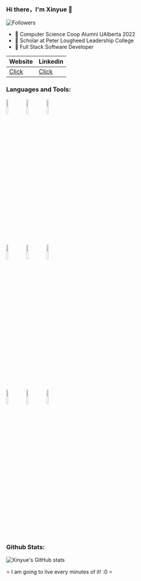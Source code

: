 ### Hi there，I'm Xinyue 👋

![Followers](https://img.shields.io/github/followers/xiangxinyue?label=Followers&style=social)

- 🌱 Computer Science Coop Alumni UAlberta 2022
- 🤔 Scholar at Peter Lougheed Leadership College
- 👯 Full Stack Software Developer

|  Website   | Linkedin  | 
|  ----  | ----  | 
| [Click](http://xiangxinyue.com/)|[Click](https://www.linkedin.com/in/xinyuexiang/)| 

### Languages and Tools:

<p>  
  <!-- Your languages and tools. Be careful with the alignment. 
  You can use this sites to get logos: https://www.vectorlogo.zone or https://simpleicons.org/
  -->
  <code><img width="10%" src="https://www.vectorlogo.zone/logos/reactjs/reactjs-ar21.svg"></code>
  <code><img width="10%" src="https://www.vectorlogo.zone/logos/flutterio/flutterio-ar21.svg"></code>
  <code><img width="10%" src="https://www.vectorlogo.zone/logos/python/python-ar21.svg"></code>
  <br />
  <code><img width="10%" src="https://www.vectorlogo.zone/logos/nodejs/nodejs-ar21.svg"></code>
  <code><img width="10%" src="https://www.vectorlogo.zone/logos/mongodb/mongodb-ar21.svg"></code>
  <code><img width="10%" src="https://www.vectorlogo.zone/logos/json/json-ar21.svg"></code>
  <br />
  <code><img width="10%" src="https://www.vectorlogo.zone/logos/git-scm/git-scm-ar21.svg"></code>
  <code><img width="10%" src="https://www.vectorlogo.zone/logos/amazon_aws/amazon_aws-ar21.svg"></code>
  <code><img width="10%" src="https://www.vectorlogo.zone/logos/gnu_bash/gnu_bash-ar21.svg"></code>
</p>


### Github Stats:

![Xinyue's GitHub stats](https://github-readme-stats.vercel.app/api?username=xiangxinyue&show_icons=true)

⭐️ I am going to live every minutes of it! :0 ⭐️


